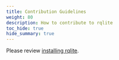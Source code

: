 ```yaml
---
title: Contribution Guidelines
weight: 80
description: How to contribute to rqlite
toc_hide: true
hide_summary: true
---
```


Please review [installing rqlite](/docs/install-rqlite/).
